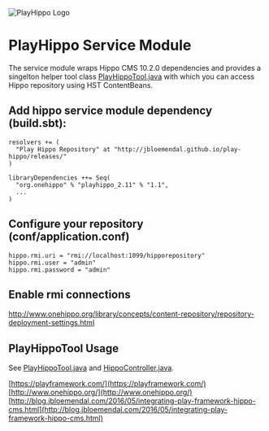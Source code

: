 ![PlayHippo Logo](https://raw.githubusercontent.com/jbloemendal/play-hippo/master/public/images/logo.png)
# PlayHippo Service Module
The service module wraps Hippo CMS 10.2.0 dependencies and provides a singelton helper tool class [PlayHippoTool.java](https://github.com/jbloemendal/play-hippo/blob/master/module/app/org/onehippo/playhippo/services/PlayHippoTool.java) with which you can access Hippo repository using HST ContentBeans.


## Add hippo service module dependency (build.sbt):

```
resolvers += (
  "Play Hippo Repository" at "http://jbloemendal.github.io/play-hippo/releases/"
)

libraryDependencies ++= Seq(
  "org.onehippo" % "playhippo_2.11" % "1.1",
  ...
)
```


## Configure your repository (conf/application.conf)
```
hippo.rmi.uri = "rmi://localhost:1099/hipporepository"
hippo.rmi.user = "admin"
hippo.rmi.password = "admin"
```


## Enable rmi connections
http://www.onehippo.org/library/concepts/content-repository/repository-deployment-settings.html


## PlayHippoTool Usage
See [PlayHippoTool.java](https://github.com/jbloemendal/play-hippo/blob/master/module/app/org/onehippo/playhippo/services/PlayHippoTool.java) and [HippoController.java](https://github.com/jbloemendal/play-hippo/blob/master/app/controllers/HippoController.java).

[https://playframework.com/](https://playframework.com/)<br/>
[http://www.onehippo.org/](http://www.onehippo.org/)<br/>
[http://blog.jbloemendal.com/2016/05/integrating-play-framework-hippo-cms.html](http://blog.jbloemendal.com/2016/05/integrating-play-framework-hippo-cms.html)

